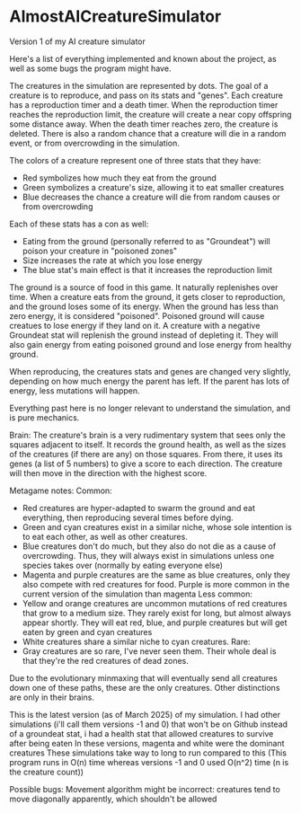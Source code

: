 # AlmostAICreatureSimulator
Version 1 of my AI creature simulator

Here's a list of everything implemented and known about the project, as well as some bugs the program might have.

The creatures in the simulation are represented by dots. 
The goal of a creature is to reproduce, and pass on its stats and "genes". 
Each creature has a reproduction timer and a death timer. 
When the reproduction timer reaches the reproduction limit, the creature will create a near copy offspring some distance away. 
When the death timer reaches zero, the creature is deleted. 
There is also a random chance that a creature will die in a random event, or from overcrowding in the simulation. 

The colors of a creature represent one of three stats that they have: 
- Red symbolizes how much they eat from the ground
- Green symbolizes a creature's size, allowing it to eat smaller creatures
- Blue decreases the chance a creature will die from random causes or from overcrowding

Each of these stats has a con as well:
- Eating from the ground (personally referred to as "Groundeat") will poison your creature in "poisoned zones"
- Size increases the rate at which you lose energy
- The blue stat's main effect is that it increases the reproduction limit

The ground is a source of food in this game. It naturally replenishes over time. 
When a creature eats from the ground, it gets closer to reproduction, and the ground loses some of its energy. 
When the ground has less than zero energy, it is considered "poisoned". 
Poisoned ground will cause creatues to lose energy if they land on it. 
A creature with a negative Groundeat stat will replenish the ground instead of depleting it. They will also gain energy from eating poisoned ground and lose energy from healthy ground. 

When reproducing, the creatures stats and genes are changed very slightly, depending on how much energy the parent has left. 
If the parent has lots of energy, less mutations will happen. 


Everything past here is no longer relevant to understand the simulation, and is pure mechanics. 

Brain: 
The creature's brain is a very rudimentary system that sees only the squares adjacent to itself. 
It records the ground health, as well as the sizes of the creatures (if there are any) on those squares. 
From there, it uses its genes (a list of 5 numbers) to give a score to each direction. The creature will then move in the direction with the highest score. 

Metagame notes: 
Common: 
- Red creatures are hyper-adapted to swarm the ground and eat everything, then reproducing several times before dying.
- Green and cyan creatures exist in a similar niche, whose sole intention is to eat each other, as well as other creatures.
- Blue creatures don't do much, but they also do not die as a cause of overcrowding. Thus, they will always exist in simulations unless one species takes over (normally by eating everyone else)
- Magenta and purple creatures are the same as blue creatures, only they also compete with red creatures for food. Purple is more common in the current version of the simulation than magenta
Less common:
- Yellow and orange creatures are uncommon mutations of red creatures that grow to a medium size. They rarely exist for long, but almost always appear shortly. They will eat red, blue, and purple creatures but will get eaten by green and cyan creatures
- White creatures share a similar niche to cyan creatures.
Rare:
- Gray creatures are so rare, I've never seen them. Their whole deal is that they're the red creatures of dead zones.

Due to the evolutionary minmaxing that will eventually send all creatures down one of these paths, these are the only creatures. 
Other distinctions are only in their brains. 

This is the latest version (as of March 2025) of my simulation. I had other simulations (i'll call them versions -1 and 0) that won't be on Github
instead of a groundeat stat, i had a health stat that allowed creatures to survive after being eaten
In these versions, magenta and white were the dominant creatures
These simulations take way to long to run compared to this (This program runs in O(n) time whereas versions -1 and 0 used O(n^2) time (n is the creature count))

Possible bugs: 
Movement algorithm might be incorrect: creatures tend to move diagonally apparently, which shouldn't be allowed

